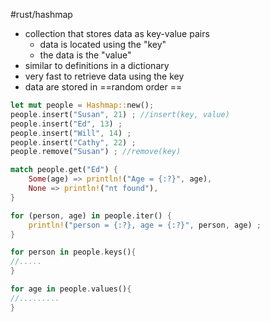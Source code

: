#rust/hashmap 

- collection that stores data as key-value pairs
	- data is located using the "key"
	- the data is the "value"
- similar to definitions in a dictionary
- very fast to retrieve data using the key
- data are stored in ==random order ==

```rust
let mut people = Hashmap::new();
people.insert("Susan", 21) ; //insert(key, value)
people.insert("Ed", 13) ;
people.insert("Will", 14) ;
people.insert("Cathy", 22) ;
people.remove("Susan") ; //remove(key)

match people.get("Ed") {
	Some(age) => println!("Age = {:?}", age),
	None => println!("nt found"),
}

for (person, age) in people.iter() {
	println!("person = {:?}, age = {:?}", person, age) ;
}

for person in people.keys(){
//.....
}

for age in people.values(){
//.........
}

```










